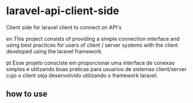 # laravel-api-client-side
Client side for laravel client to connect on API's

en
This project consists of providing a simple connection interface and using best practices for users of client / server systems with the client developed using the laravel framework.

pt
Esse projeto consciste em proporcionar uma interface de conexao simples e utilizando boas praticas para usuarios de sistemas client/server cujo o client seja desenvolvido utilizando o framework laravel.

## how to use




